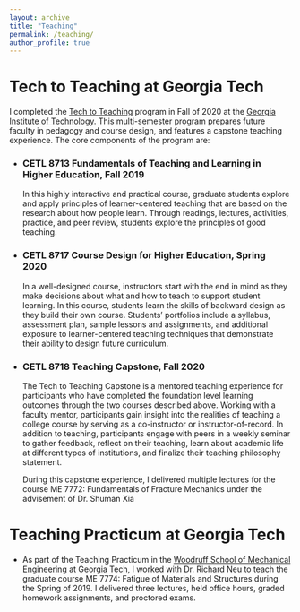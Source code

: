 ```yaml
---
layout: archive
title: "Teaching"
permalink: /teaching/
author_profile: true
---
```






# Tech to Teaching at Georgia Tech

I completed the [Tech to Teaching](https://www.ctl.gatech.edu/content/tech-teaching-0) program in Fall of 2020 at the [Georgia Institute of Technology](gatech.edu). This multi-semester program prepares future faculty in pedagogy and course design, and features a capstone teaching experience. The core components of the program are:

* ### CETL 8713 Fundamentals of Teaching and Learning in Higher Education, Fall 2019

   In this highly interactive and practical course, graduate students explore and apply principles of learner-centered teaching that are based on the research about how people learn. Through readings, lectures, activities, practice, and peer review, students explore the principles of good teaching.

* ### CETL 8717 Course Design for Higher Education, Spring 2020

  In a well-designed course, instructors start with the end in mind as they make decisions about what and how to teach to support student learning. In this course, students learn the skills of backward design as they build their own course. Students’ portfolios include a syllabus, assessment plan, sample lessons and assignments, and additional exposure to learner-centered teaching techniques that demonstrate their ability to design future curriculum.

* ### CETL 8718 Teaching Capstone, Fall 2020

  The Tech to Teaching Capstone is a mentored teaching experience for participants who have completed the foundation level learning outcomes through the two courses described above. Working with a faculty mentor, participants gain insight into the realities of teaching a college course by serving as a co-instructor or instructor-of-record. In addition to teaching, participants engage with peers in a weekly seminar to gather feedback, reflect on their teaching, learn about academic life at different types of institutions, and finalize their teaching philosophy statement. 
  
  During this capstone experience, I delivered multiple lectures for the course ME 7772: Fundamentals of Fracture Mechanics under the advisement of Dr. Shuman Xia
  
  
  
# Teaching Practicum at Georgia Tech

* As part of the Teaching Practicum in the [Woodruff School of Mechanical Engineering](http://me.gatech.edu/) at Georgia Tech, I worked with Dr. Richard Neu to teach the graduate course ME 7774: Fatigue of Materials and Structures during the Spring of 2019. I delivered three lectures, held office hours, graded homework assignments, and proctored exams.